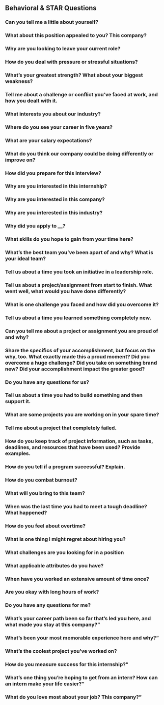 ## Behavioral & STAR Questions

### Can you tell me a little about yourself?

### What about this position appealed to you? This company?

### Why are you looking to leave your current role?

### How do you deal with pressure or stressful situations?

### What’s your greatest strength? What about your biggest weakness?

### Tell me about a challenge or conflict you’ve faced at work, and how you dealt with it.

### What interests you about our industry?

### Where do you see your career in five years?

### What are your salary expectations?

### What do you think our company could be doing differently or improve on?

### How did you prepare for this interview?

### Why are you interested in this internship?

### Why are you interested in this company?

### Why are you interested in this industry?

### Why did you apply to __?

### What skills do you hope to gain from your time here?

### What’s the best team you’ve been apart of and why? What is your ideal team?

### Tell us about a time you took an initiative in a leadership role.

### Tell us about a project/assignment from start to finish. What went well, what would you have done differently?

### What is one challenge you faced and how did you overcome it?

### Tell us about a time you learned something completely new.

### Can you tell me about a project or assignment you are proud of and why?
 
### Share the specifics of your accomplishment, but focus on the why, too. What exactly made this a proud moment? Did you overcome a huge challenge? Did you take on something brand new? Did your accomplishment impact the greater good?

### Do you have any questions for us?

### Tell us about a time you had to build something and then support it.

### What are some projects you are working on in your spare time?

### Tell me about a project that completely failed.

### How do you keep track of project information, such as tasks, deadlines, and resources that have been used? Provide examples.

### How do you tell if a program successful? Explain.

### How do you combat burnout?

### What will you bring to this team?

### When was the last time you had to meet a tough deadline? What happened?

### How do you feel about overtime?

### What is one thing I might regret about hiring you?

### What challenges are you looking for in a position

### What applicable attributes do you have?

### When have you worked an extensive amount of time once?

### Are you okay with long hours of work?

### Do you have any questions for me?

### What’s your career path been so far that’s led you here, and what made you stay at this company?”

### What’s been your most memorable experience here and why?”

### What’s the coolest project you’ve worked on?

### How do you measure success for this internship?”

### What’s one thing you’re hoping to get from an intern? How can an intern make your life easier?”

### What do you love most about your job? This company?”
 